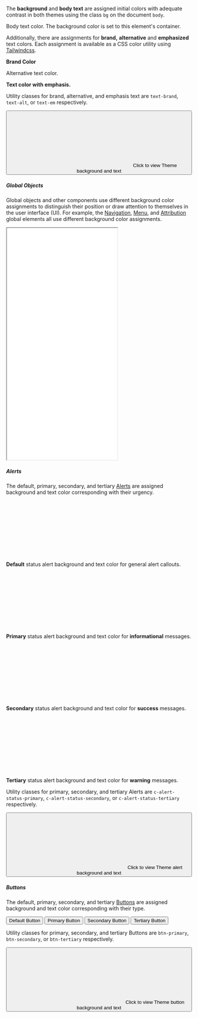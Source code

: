 The **background** and **body text** are assigned initial colors with adequate contrast in both themes using the class `bg` on the document `body`.

<div class="material rounded bg mb-3">
  <div class="p-4">
    <p>Body text color. The background color is set to this element's container.</p>
  </div>
</div>

Additionally, there are assignments for **brand,** **alternative** and **emphasized** text colors. Each assignment is available as a CSS color utility using [Tailwindcss](/tailwindcss).

<div class="material rounded bg mb-3">
  <div class="p-4">
    <p><b class="h4 text-brand">Brand Color</b></p>
    <p class="text-alt">Alternative text color.</p>
    <p><b class="text-em">Text color with emphasis.</b></p>
    <p>Utility classes for brand, alternative, and emphasis text are <code>text-brand</code>, <code>text-alt</code>, or <code>text-em</code> respectively.</p>
  </div>
</div>

<button class="btn-small mb-3" data-js="themes">
  <svg aria-hidden="true" class="icon-ui">
    <use data-js-themes="icon" href="#lucide-moon"></use>
  </svg>
  <span>Click to view <span class="lowercase" data-js-themes="label">Theme</span> background and text</span>
</button>

##### Global Objects

Global objects and other components use different background color assignments to distinguish their position or draw attention to themselves in the user interface (UI). For example, the [Navigation](/navigation), [Menu](/menu), and [Attribution](/attribution) global elements all use different background color assignments.

<div class="flex justify-center pt-3 pb-6">
  <iframe style="width: {{ this.tokens.screen.small }}; margin: 0 auto" height="628" src="{{ this.baseUrl }}/demos/global.html" class="border-4 border-scale-3" tabindex="-1"></iframe>
</div>

##### Alerts

The default, primary, secondary, and tertiary [Alerts](/alert) are assigned background and text color corresponding with their urgency.

<div class="c-alert mb-3" role="region" aria-label="Additional Information">
  <div class="c-alert__graphic">
    <svg class="icon-ui" role="img">
      <title>Information</title>
      <use href="#lucide-info"></use>
    </svg>
  </div>

  <div class="c-alert__body">
    <p><b>Default</b> status alert background and text color for general alert callouts.</p>
  </div>
</div>

<div class="c-alert c-alert-status-primary mb-3" role="status">
  <div class="c-alert__graphic">
    <svg class="icon-ui" role="img">
      <title>Information</title>
      <use href="#lucide-info"></use>
    </svg>
  </div>

  <div class="c-alert__body">
    <p><b>Primary</b> status alert background and text color for <b>informational</b> messages.</p>
  </div>
</div>

<div class="c-alert c-alert-status-secondary mb-3" role="status">
  <div class="c-alert__graphic">
    <svg class="icon-ui" role="img">
      <title>Success</title>
      <use href="#lucide-check-circle"></use>
    </svg>
  </div>

  <div class="c-alert__body">
    <p><b>Secondary</b> status alert background and text color for <b>success</b> messages.</p>
  </div>
</div>

<div class="c-alert c-alert-status-tertiary mb-3" role="alert">
  <div class="c-alert__graphic">
    <svg class="icon-ui" role="img">
      <title>Warning</title>
      <use href="#lucide-alert-triangle"></use>
    </svg>
  </div>

  <div class="c-alert__body">
    <p><b>Tertiary</b> status alert background and text color for <b>warning</b> messages.</p>
  </div>
</div>

<p>Utility classes for primary, secondary, and tertiary Alerts are <code>c-alert-status-primary</code>, <code>c-alert-status-secondary</code>, or <code>c-alert-status-tertiary</code> respectively.</p>

<button class="btn-small mb-3" data-js="themes">
  <svg aria-hidden="true" class="icon-ui">
    <use data-js-themes="icon" href="#lucide-moon"></use>
  </svg>
  <span>Click to view <span class="lowercase" data-js-themes="label">Theme</span> alert background and text</span>
</button>

##### Buttons

The default, primary, secondary, and tertiary [Buttons](/buttons#button-types) are assigned background and text color corresponding with their type.

<div class="flex mb-3 justify-center">
  <div class="grid gap-3">
    <button class="btn">
      <span>Default Button</span>
    </button>
    <button class="btn-primary">
      <span>Primary Button</span>
    </button>
    <button class="btn-secondary">
      <span>Secondary Button</span>
    </button>
    <button class="btn-tertiary">
      <span>Tertiary Button</span>
    </button>
  </div>
</div>

<p>Utility classes for primary, secondary, and tertiary Buttons are <code>btn-primary</code>, <code>btn-secondary</code>, or <code>btn-tertiary</code> respectively.</p>

<button class="btn-small" data-js="themes">
  <svg aria-hidden="true" class="icon-ui">
    <use data-js-themes="icon" href="#lucide-moon"></use>
  </svg>
  <span>Click to view <span class="lowercase" data-js-themes="label">Theme</span> button background and text</span>
</button>
